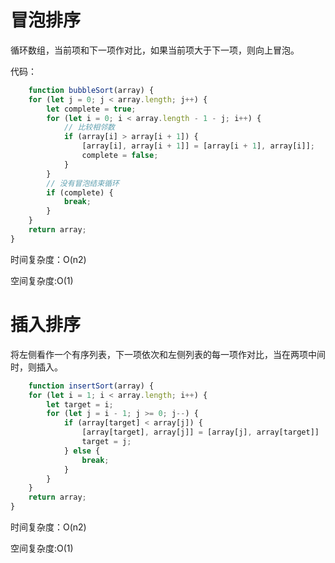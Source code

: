 # 冒泡排序

循环数组，当前项和下一项作对比，如果当前项大于下一项，则向上冒泡。

代码：
```javascript
    function bubbleSort(array) {
    for (let j = 0; j < array.length; j++) {
        let complete = true;
        for (let i = 0; i < array.length - 1 - j; i++) {
            // 比较相邻数
            if (array[i] > array[i + 1]) {
                [array[i], array[i + 1]] = [array[i + 1], array[i]];
                complete = false;
            }
        }
        // 没有冒泡结束循环
        if (complete) {
            break;
        }
    }
    return array;
}
```

时间复杂度：O(n2)

空间复杂度:O(1)

# 插入排序
将左侧看作一个有序列表，下一项依次和左侧列表的每一项作对比，当在两项中间时，则插入。

```javascript
    function insertSort(array) {
    for (let i = 1; i < array.length; i++) {
        let target = i;
        for (let j = i - 1; j >= 0; j--) {
            if (array[target] < array[j]) {
                [array[target], array[j]] = [array[j], array[target]]
                target = j;
            } else {
                break;
            }
        }
    }
    return array;
}
```
时间复杂度：O(n2)

空间复杂度:O(1)
